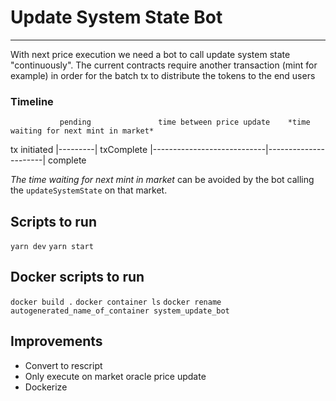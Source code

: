 # Update System State Bot

---

With next price execution we need a bot to call update system state "continuously".
The current contracts require another transaction (mint for example) in order for the batch tx to distribute the tokens to the end users

### Timeline

               pending               time between price update    *time waiting for next mint in market*

tx initiated |---------| txComplete |----------------------------|----------------------| complete

_The time waiting for next mint in market_ can be avoided by the bot calling the `updateSystemState` on that market.

## Scripts to run

`yarn dev`
`yarn start`

## Docker scripts to run

`docker build .`
`docker container ls`
`docker rename autogenerated_name_of_container system_update_bot`

## Improvements

- Convert to rescript
- Only execute on market oracle price update
- Dockerize
